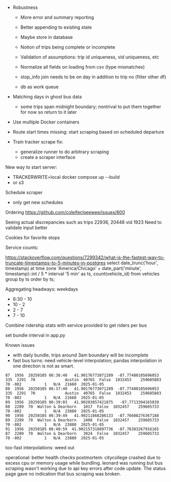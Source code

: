 - Robustness
  - More error and summary reporting
  - Better appending to existing state
  - Maybe store in database
  - Notion of trips being complete or incomplete
  - Validation of assumptions: trip id uniqueness, vid uniqueness, etc
  - Normalize all fields on loading from csv (type mismatches)
  - stop_info join needs to be on day in addition to trip no (filter other df)

  - db as work queue


- Matching days in ghost bus data
  - some trips span midnight boundary; nontrival to put them together for now so return to it later


- Use multiple Docker containers
- Route start times missing: start scraping based on scheduled departure

- Train tracker scrape fix:
  - generalize runner to do arbitrary scraping
  - create a scraper interface

New way to start server:
 - TRACKERWRITE=local docker compose up --build
 - or s3

Schedule scraper
 - only get new schedules

Ordering
https://github.com/coleifer/peewee/issues/600

Seeing actual discrepancies such as trips 22936, 20448 vid 1923
Need to validate input better

Cookies for favorite stops

Service counts:

https://stackoverflow.com/questions/7299342/what-is-the-fastest-way-to-truncate-timestamps-to-5-minutes-in-postgres
select date_trunc('hour', timestamp) at time zone 'America/Chicago' + date_part('minute', timestamp)::int / 5 * interval '5 min' as ts, count(vehicle_id) from vehicles group by ts order by ts;

Aggregating headways:
weekdays
- 6:30 - 10
- 10 - 2
- 2 - 7
- 7 - 10

Combine ridership stats with service provided to get riders per bus

set bundle interval in app.py

Known issues
- with daily bundle, trips around 3am boundary will be incomplete
- fast bus turns: need vehicle-level interpolation; pandas interpolation in one direction is not as smart.
```
87  1956  20250105 06:36:40   41.90176773071289  -87.77480105696053  335  2291  70             Austin  40765  False  1032453    259605803   70 -802          1   N/A  21660  2025-01-05
88  1956  20250105 06:37:40   41.90176773071289  -87.77480105696053  335  2291  70             Austin  40765  False  1032453    259605803   70 -802          1   N/A  21660  2025-01-05
89  1956  20250105 06:39:03   41.90203857421875   -87.7713394165039   88  2289  70  Walton & Dearborn   1017  False  1032457    259605733   70 -802          1   N/A  23880  2025-01-05
90  1956  20250105 06:39:49   41.90211868286133  -87.76608276367188   89  2289  70  Walton & Dearborn   2408  False  1032457    259605733   70 -802          1   N/A  23880  2025-01-05
91  1956  20250105 06:40:59  41.902157318897736  -87.76383267916165   87  2289  70  Walton & Dearborn   3024  False  1032457    259605733   70 -802          1   N/A  23880  2025-01-05
```

too-fast interpolations: weed out


operational:
 better health checks
 postmortem: citycollege crashed due to excess cpu or memory usage while bundling. leonard was running but bus scraping wasn't working due to api key errors after code update. The status page gave no indication that bus scraping was broken.
